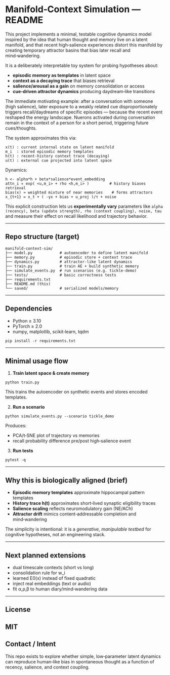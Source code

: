 # Manifold‑Context Simulation — README

This project implements a minimal, testable cognitive dynamics model inspired by the idea that human thought and memory live on a latent manifold, and that recent high‑salience experiences distort this manifold by creating temporary attractor basins that bias later recall and mind‑wandering.

It is a deliberately interpretable toy system for probing hypotheses about:

- **episodic memory as templates** in latent space
- **context as a decaying trace** that biases retrieval
- **salience/arousal as a gain** on memory consolidation or access
- **cue‑driven attractor dynamics** producing daydream‑like transitions

The immediate motivating example: after a conversation with someone (high salience), later exposure to a weakly related cue disproportionately triggers recall/daydreams of specific episodes — because the recent event reshaped the energy landscape. Nuerons activated during conversation remain in the context of a person for a short period, triggering future cues/thoughts.

The system approximates this via:

```
x(t) : current internal state on latent manifold
m_i  : stored episodic memory templates
h(t) : recent‑history context trace (decaying)
u(t) : external cue projected into latent space
```

Dynamics:

```
h <- alpha*h + beta*salience*event_embedding
attn_i ∝ exp( <u,m_i> + rho <h,m_i> )         # history biases retrieval
bias(x) ≈ weighted mixture of near memories    # forms attractors
x_{t+1} = x_t + ( -γx + bias + u_proj )/τ + noise
```

This explicit construction lets us **experimentally vary** parameters like
`alpha (recency), beta (update strength), rho (context coupling), noise, tau` and measure their effect on recall likelihood and trajectory behavior.

---

## Repo structure (target)

```
manifold-context-sim/
├── model.py            # autoencoder to define latent manifold
├── memory.py           # episodic store + context trace
├── dynamics.py         # attractor-like latent dynamics
├── train.py            # train AE + build synthetic memory
├── simulate_events.py  # run scenarios (e.g. tickle-demo)
├── tests/              # basic correctness tests
├── requirements.txt
├── README.md (this)
└── saved/              # serialized models/memory
```

---

## Dependencies

- Python ≥ 3.10
- PyTorch ≥ 2.0
- numpy, matplotlib, scikit‑learn, tqdm

```
pip install -r requirements.txt
```

---

## Minimal usage flow

1. **Train latent space & create memory**

```
python train.py
```

This trains the autoencoder on synthetic events and stores encoded templates.

2. **Run a scenario**

```
python simulate_events.py --scenario tickle_demo
```

Produces:

- PCA/t‑SNE plot of trajectory vs memories
- recall probability difference pre/post high‑salience event

3. **Run tests**

```
pytest -q
```

---

## Why this is biologically aligned (brief)

- **Episodic memory templates** approximate hippocampal pattern templates
- **History trace h(t)** approximates short‑lived synaptic eligibility traces
- **Salience scaling** reflects neuromodulatory gain (NE/ACh)
- **Attractor drift** mimics content‑addressable completion and mind‑wandering

The simplicity is intentional: it is a _generative, manipulable testbed_ for cognitive hypotheses, not an engineering stack.

---

## Next planned extensions

- dual timescale contexts (short vs long)
- consolidation rule for w_i
- learned E0(x) instead of fixed quadratic
- inject real embeddings (text or audio)
- fit α,ρ,β to human diary/mind‑wandering data

---

## License

MIT
---

## Contact / Intent

This repo exists to explore whether simple, low‑parameter latent dynamics can reproduce human‑like bias in spontaneous thought as a function of recency, salience, and context coupling.
